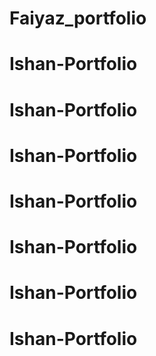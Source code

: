 # Faiyaz_portfolio
# Ishan-Portfolio
# Ishan-Portfolio
# Ishan-Portfolio
# Ishan-Portfolio
# Ishan-Portfolio
# Ishan-Portfolio
# Ishan-Portfolio
